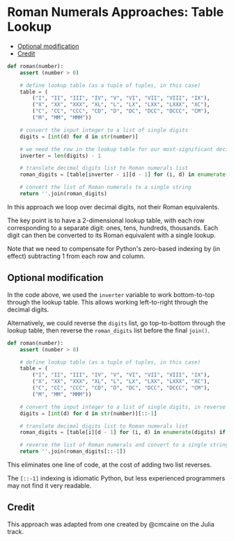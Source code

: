 # Roman Numerals Approaches: Table Lookup

- [Optional modification](#optional-modification)
- [Credit](#credit)

```python
def roman(number):
    assert (number > 0)

    # define lookup table (as a tuple of tuples, in this case)
    table = (
        ("I", "II", "III", "IV", "V", "VI", "VII", "VIII", "IX"),
        ("X", "XX", "XXX", "XL", "L", "LX", "LXX", "LXXX", "XC"),
        ("C", "CC", "CCC", "CD", "D", "DC", "DCC", "DCCC", "CM"),
        ("M", "MM", "MMM"))

    # convert the input integer to a list of single digits
    digits = [int(d) for d in str(number)]

    # we need the row in the lookup table for our most-significant decimal digit
    inverter = len(digits) - 1

    # translate decimal digits list to Roman numerals list
    roman_digits = [table[inverter - i][d - 1] for (i, d) in enumerate(digits) if d != 0]

    # convert the list of Roman numerals to a single string
    return ''.join(roman_digits)
```

In this approach we loop over decimal digits, not their Roman equivalents.

The key point is to have a 2-dimensional lookup table, with each row
corresponding to a separate digit: ones, tens, hundreds, thousands. Each digit
can then be converted to its Roman equivalent with a single lookup.

Note that we need to compensate for Python's zero-based indexing by (in effect)
subtracting 1 from each row and column.

## Optional modification

In the code above, we used the `inverter` variable to work bottom-to-top through
the lookup table. This allows working left-to-right through the decimal digits.

Alternatively, we could reverse the `digits` list, go top-to-bottom through the
lookup table, then reverse the `roman_digits` list before the final `join()`.

```python
def roman(number):
    assert (number > 0)

    # define lookup table (as a tuple of tuples, in this case)
    table = (
        ("I", "II", "III", "IV", "V", "VI", "VII", "VIII", "IX"),
        ("X", "XX", "XXX", "XL", "L", "LX", "LXX", "LXXX", "XC"),
        ("C", "CC", "CCC", "CD", "D", "DC", "DCC", "DCCC", "CM"),
        ("M", "MM", "MMM"))

    # convert the input integer to a list of single digits, in reverse order
    digits = [int(d) for d in str(number)][::-1]

    # translate decimal digits list to Roman numerals list
    roman_digits = [table[i][d - 1] for (i, d) in enumerate(digits) if d != 0]

    # reverse the list of Roman numerals and convert to a single string
    return ''.join(roman_digits[::-1])
```

This eliminates one line of code, at the cost of adding two list reverses.

The `[::-1]` indexing is idiomatic Python, but less experienced programmers may
not find it very readable.

## Credit

This approach was adapted from one created by @cmcaine on the Julia track.
